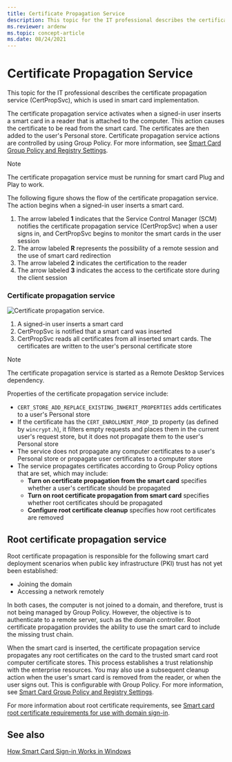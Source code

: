 ```yaml
---
title: Certificate Propagation Service 
description: This topic for the IT professional describes the certificate propagation service (CertPropSvc), which is used in smart card implementation.
ms.reviewer: ardenw
ms.topic: concept-article
ms.date: 08/24/2021
---
```


# Certificate Propagation Service

This topic for the IT professional describes the certificate propagation service (CertPropSvc), which is used in smart card implementation.

The certificate propagation service activates when a signed-in user inserts a smart card in a reader that is attached to the computer. This action causes the certificate to be read from the smart card. The certificates are then added to the user's Personal store. Certificate propagation service actions are controlled by using Group Policy. For more information, see [Smart Card Group Policy and Registry Settings](smart-card-group-policy-and-registry-settings.md).

> [!NOTE]
> The certificate propagation service must be running for smart card Plug and Play to work.

The following figure shows the flow of the certificate propagation service. The action begins when a signed-in user inserts a smart card.

1. The arrow labeled **1** indicates that the Service Control Manager (SCM) notifies the certificate propagation service (CertPropSvc) when a user signs in, and CertPropSvc begins to monitor the smart cards in the user session
1. The arrow labeled **R** represents the possibility of a remote session and the use of smart card redirection
1. The arrow labeled **2** indicates the certification to the reader
1. The arrow labeled **3** indicates the access to the certificate store during the client session

### Certificate propagation service

![Certificate propagation service.](images/sc-image302.gif)

1. A signed-in user inserts a smart card
1. CertPropSvc is notified that a smart card was inserted
1. CertPropSvc reads all certificates from all inserted smart cards. The certificates are written to the user's personal certificate store

> [!NOTE]
> The certificate propagation service is started as a Remote Desktop Services dependency.

Properties of the certificate propagation service include:

- `CERT_STORE_ADD_REPLACE_EXISTING_INHERIT_PROPERTIES` adds certificates to a user's Personal store
- If the certificate has the `CERT_ENROLLMENT_PROP_ID` property (as defined by `wincrypt.h`), it filters empty requests and places them in the current user's request store, but it does not propagate them to the user's Personal store
- The service does not propagate any computer certificates to a user's Personal store or propagate user certificates to a computer store
- The service propagates certificates according to Group Policy options that are set, which may include:
    - **Turn on certificate propagation from the smart card** specifies whether a user's certificate should be propagated
    - **Turn on root certificate propagation from smart card** specifies whether root certificates should be propagated
    - **Configure root certificate cleanup** specifies how root certificates are removed

## Root certificate propagation service

Root certificate propagation is responsible for the following smart card deployment scenarios when public key infrastructure (PKI) trust has not yet been established:

- Joining the domain
- Accessing a network remotely

In both cases, the computer is not joined to a domain, and therefore, trust is not being managed by Group Policy. However, the objective is to authenticate to a remote server, such as the domain controller. Root certificate propagation provides the ability to use the smart card to include the missing trust chain.

When the smart card is inserted, the certificate propagation service propagates any root certificates on the card to the trusted smart card root computer certificate stores. This process establishes a trust relationship with the enterprise resources. You may also use a subsequent cleanup action when the user's smart card is removed from the reader, or when the user signs out. This is configurable with Group Policy. For more information, see [Smart Card Group Policy and Registry Settings](smart-card-group-policy-and-registry-settings.md).

For more information about root certificate requirements, see [Smart card root certificate requirements for use with domain sign-in](smart-card-certificate-requirements-and-enumeration.md#smart-card-root-certificate-requirements-for-use-with-domain-sign-in).

## See also

[How Smart Card Sign-in Works in Windows](smart-card-how-smart-card-sign-in-works-in-windows.md)
